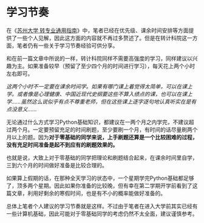 # 学习节奏

在《[苏州大学 转专业通用指南](https://gaoge011022.gitbook.io/suda-major-change-guide-universal/)》中，笔者已经在优先级、课余时间安排等方面提供了一些个人见解，因此这方面的内容就不再过多赘述了。但是在转计科院这一方面，笔者仍有一些关于学习节奏经验可供分享。

和在前一篇文章中所说的一样，转计科院同样不需要高强度的学习，同样建议以兴趣为主。如果准备较早（预留了至少四个月的时间进行学习），每天花上两个小时左右即可。

*这两个小时不一定要在课余时间学。如果有哪门课上着觉得太简单，可以在课上学。或者像是心理健康、中国近现代史纲要这些不算入绩点的课，也可以在课上学……虽然这么说似乎有点不尊重老师，但在这些课上逐字逐句地认真听实在是有点没意义……*

无论通过什么方式学习Python基础知识，都建议在一两个月之内学完，不建议超过两个月。一定要预留充足的时间刷题，至少要刷一个月，有时间的话尽量刷两个月以上的题。因为**对于零基础的同学来说，上手刷题还算是一个比较困难的过程，没有充足时间准备是起不到应有的刷题效果的。**

也就是说，大致上对于零基础的同学把理论和刷题结合起来，在课余时间里自学，三到六个月的时间做好准备是比较合理的。

如果算上假期的话，在那种全天学习的状态中，一个星期学完Python基础都足够了，顶多两个星期。因此如果你准备的比较晚，但有幸在第二学期开学前看到了这篇文章，利用好剩余的寒假时间，也是有不小的概率能做好准备的。

总体上笔者个人建议的学习节奏就是这样。不过由于笔者在进入大学前其实已经有一些计算机基础，因此可能对于零基础同学的考虑仍然不太全面，建议谨慎参考。
